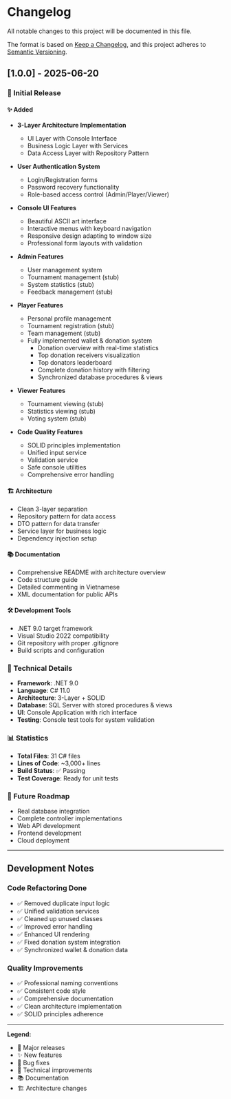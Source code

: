 # Changelog

All notable changes to this project will be documented in this file.

The format is based on [Keep a Changelog](https://keepachangelog.com/en/1.0.0/),
and this project adheres to [Semantic Versioning](https://semver.org/spec/v2.0.0.html).

## [1.0.0] - 2025-06-20

### 🎉 Initial Release

#### ✨ Added

- **3-Layer Architecture Implementation**

  - UI Layer with Console Interface
  - Business Logic Layer with Services
  - Data Access Layer with Repository Pattern

- **User Authentication System**

  - Login/Registration forms
  - Password recovery functionality
  - Role-based access control (Admin/Player/Viewer)

- **Console UI Features**

  - Beautiful ASCII art interface
  - Interactive menus with keyboard navigation
  - Responsive design adapting to window size
  - Professional form layouts with validation

- **Admin Features**

  - User management system
  - Tournament management (stub)
  - System statistics (stub)
  - Feedback management (stub)

- **Player Features**

  - Personal profile management
  - Tournament registration (stub)
  - Team management (stub)
  - Fully implemented wallet & donation system
    - Donation overview with real-time statistics
    - Top donation receivers visualization
    - Top donators leaderboard
    - Complete donation history with filtering
    - Synchronized database procedures & views

- **Viewer Features**

  - Tournament viewing (stub)
  - Statistics viewing (stub)
  - Voting system (stub)

- **Code Quality Features**
  - SOLID principles implementation
  - Unified input service
  - Validation service
  - Safe console utilities
  - Comprehensive error handling

#### 🏗️ Architecture

- Clean 3-layer separation
- Repository pattern for data access
- DTO pattern for data transfer
- Service layer for business logic
- Dependency injection setup

#### 📚 Documentation

- Comprehensive README with architecture overview
- Code structure guide
- Detailed commenting in Vietnamese
- XML documentation for public APIs

#### 🛠️ Development Tools

- .NET 9.0 target framework
- Visual Studio 2022 compatibility
- Git repository with proper .gitignore
- Build scripts and configuration

### 🔧 Technical Details

- **Framework**: .NET 9.0
- **Language**: C# 11.0
- **Architecture**: 3-Layer + SOLID
- **Database**: SQL Server with stored procedures & views
- **UI**: Console Application with rich interface
- **Testing**: Console test tools for system validation

### 📊 Statistics

- **Total Files**: 31 C# files
- **Lines of Code**: ~3,000+ lines
- **Build Status**: ✅ Passing
- **Test Coverage**: Ready for unit tests

### 🎯 Future Roadmap

- Real database integration
- Complete controller implementations
- Web API development
- Frontend development
- Cloud deployment

---

## Development Notes

### Code Refactoring Done

- ✅ Removed duplicate input logic
- ✅ Unified validation services
- ✅ Cleaned up unused classes
- ✅ Improved error handling
- ✅ Enhanced UI rendering
- ✅ Fixed donation system integration
- ✅ Synchronized wallet & donation data

### Quality Improvements

- ✅ Professional naming conventions
- ✅ Consistent code style
- ✅ Comprehensive documentation
- ✅ Clean architecture implementation
- ✅ SOLID principles adherence

---

**Legend:**

- 🎉 Major releases
- ✨ New features
- 🐛 Bug fixes
- 🔧 Technical improvements
- 📚 Documentation
- 🏗️ Architecture changes
